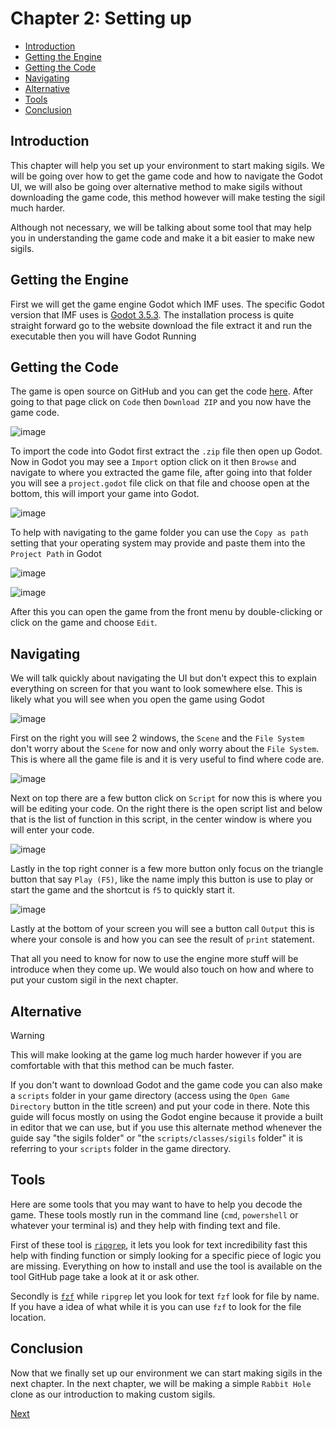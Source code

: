 # Chapter 2: Setting up

-   [Introduction](#introduction)
-   [Getting the Engine](#getting-the-engine)
-   [Getting the Code](#getting-the-code)
-   [Navigating](#navigating)
-   [Alternative](#alternative)
-   [Tools](#tools)
-   [Conclusion](#conclusion)

## Introduction

This chapter will help you set up your environment to start making sigils. We will be going over how to get the game code and how to navigate the Godot UI, we will also be going over alternative method to make sigils without downloading the game code, this method however will make testing the sigil much harder.

Although not necessary, we will be talking about some tool that may help you in understanding the game code and make it a bit easier to make new sigils.

## Getting the Engine

First we will get the game engine Godot which IMF uses. The specific Godot version that IMF uses is [Godot 3.5.3](godotengine.org/download/3.x/). The installation process is quite straight forward go to the website download the file extract it and run the executable then you will have Godot Running

## Getting the Code

The game is open source on GitHub and you can get the code [here](https://github.com/107zxz/inscr-onln). After going to that page click on `Code` then `Download ZIP` and you now have the game code.

![image](https://github.com/Mouthless-Stoat/sigil101/assets/89868169/52c58fb1-a5f0-4699-885d-cd01c927d93e)

To import the code into Godot first extract the `.zip` file then open up Godot. Now in Godot you may see a `Import` option click on it then `Browse` and navigate to where you extracted the game file, after going into that folder you will see a `project.godot` file click on that file and choose open at the bottom, this will import your game into Godot.

![image](https://github.com/Mouthless-Stoat/sigil101/assets/89868169/14e1422d-3848-4a31-8787-dc9478c008ad)

To help with navigating to the game folder you can use the `Copy as path` setting that your operating system may provide and paste them into the `Project Path` in Godot

![image](https://github.com/Mouthless-Stoat/sigil101/assets/89868169/8b9d879f-83fc-47eb-ad68-8cadfded7c77)

![image](https://github.com/Mouthless-Stoat/sigil101/assets/89868169/6f83aa31-8826-4437-9dac-ff2ab5b40f41)

After this you can open the game from the front menu by double-clicking or click on the game and choose `Edit`.

## Navigating

We will talk quickly about navigating the UI but don't expect this to explain everything on screen for that you want to look somewhere else. This is likely what you will see when you open the game using Godot

![image](https://github.com/Mouthless-Stoat/sigil101/assets/89868169/3ace6752-06d6-4297-ab0b-95d19c7c25c8)

First on the right you will see 2 windows, the `Scene` and the `File System` don't worry about the `Scene` for now and only worry about the `File System`. This is where all the game file is and it is very useful to find where code are.

![image](https://github.com/Mouthless-Stoat/sigil101/assets/89868169/5b47f41d-26f0-4207-be45-4d5c02284daa)

Next on top there are a few button click on `Script` for now this is where you will be editing your code. On the right there is the open script list and below that is the list of function in this script, in the center window is where you will enter your code.

![image](https://github.com/Mouthless-Stoat/sigil101/assets/89868169/a1658496-99f3-4553-8019-0a394f252963)

Lastly in the top right conner is a few more button only focus on the triangle button that say `Play (F5)`, like the name imply this button is use to play or start the game and the shortcut is `f5` to quickly start it.

![image](https://github.com/Mouthless-Stoat/sigil101/assets/89868169/132159f7-7f7d-4504-b340-16f3cfd3589a)

Lastly at the bottom of your screen you will see a button call `Output` this is where your console is and how you can see the result of `print` statement.

That all you need to know for now to use the engine more stuff will be introduce when they come up. We would also touch on how and where to put your custom sigil in the next chapter.

## Alternative

> [!WARNING]
> This will make looking at the game log much harder however if you are comfortable with that this method can be much faster.

If you don't want to download Godot and the game code you can also make a `scripts` folder in your game directory (access using the `Open Game Directory` button in the title screen) and put your code in there. Note this guide will focus mostly on using the Godot engine because it provide a built in editor that we can use, but if you use this alternate method whenever the guide say "the sigils folder" or "the `scripts/classes/sigils` folder" it is referring to your `scripts` folder in the game directory.

## Tools

Here are some tools that you may want to have to help you decode the game. These tools mostly run in the command line (`cmd`, `powershell` or whatever your terminal is) and they help with finding text and file.

First of these tool is [`ripgrep`](https://github.com/BurntSushi/ripgrep), it lets you look for text incredibility fast this help with finding function or simply looking for a specific piece of logic you are missing. Everything on how to install and use the tool is available on the tool GitHub page take a look at it or ask other.

Secondly is [`fzf`](https://github.com/junegunn/fzf) while `ripgrep` let you look for text `fzf` look for file by name. If you have a idea of what while it is you can use `fzf` to look for the file location.

## Conclusion

Now that we finally set up our environment we can start making sigils in the next chapter. In the next chapter, we will be making a simple `Rabbit Hole` clone as our introduction to making custom sigils.

[Next](/3-rabbit/start.md)

